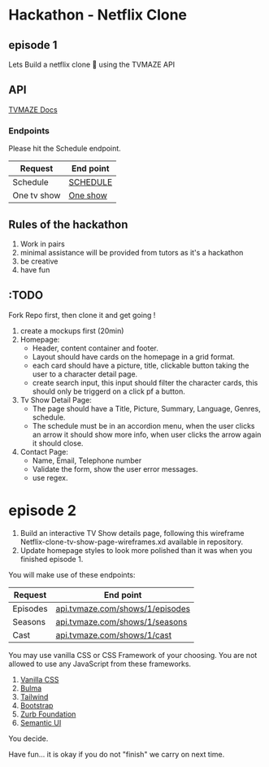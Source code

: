 # Hackathon - Netflix Clone

## episode 1
Lets Build a netflix clone 🚀 using the TVMAZE API 

## API

[TVMAZE Docs](http://www.tvmaze.com/api)

### Endpoints
Please hit the Schedule endpoint.

Request | End point | 
---------|----------|
 Schedule | [SCHEDULE](http://api.tvmaze.com/schedule) |
 One tv show | [One show](http://api.tvmaze.com/shows/1) |

## Rules of the hackathon

1. Work in pairs
2. minimal assistance will be provided from tutors as it's a hackathon
3. be creative
4. have fun

## :TODO

Fork Repo first, then clone it and get going !

1. create a mockups first (20min) 
2. Homepage:
    - Header, content container and footer.
    - Layout should have cards on the homepage in a grid format.
    - each card should have a picture, title, clickable button taking the user to a character detail page.
    - create search input, this input should filter the character cards, this should only be triggerd on a click pf a button.
3. Tv Show Detail Page:
    - The page should have a Title, Picture, Summary, Language, Genres, schedule.
    - The schedule must be in an accordion menu, when the user clicks an arrow it should show more info, when user clicks the arrow again it should close. 
4. Contact Page:
    - Name, Email, Telephone number
    - Validate the form, show the user error messages.
    - use regex.
    
    
# episode 2

1. Build an interactive TV Show details page, following this wireframe Netflix-clone-tv-show-page-wireframes.xd available in repository.
2. Update homepage styles to look more polished than it was when you finished episode 1.

You will make use of these endpoints:

Request | End point | 
---------|----------|
 Episodes | [api.tvmaze.com/shows/1/episodes](http://api.tvmaze.com/shows/1/episodes) |
Seasons | [api.tvmaze.com/shows/1/seasons](http://api.tvmaze.com/shows/1/seasons) |
 Cast | [api.tvmaze.com/shows/1/cast](http://api.tvmaze.com/shows/1/cast) |

You may use vanilla CSS or CSS Framework of your choosing. You are not allowed to use any JavaScript from these frameworks.

1. [Vanilla CSS](https://www.w3.org/Style/CSS/specs.en.html)
2. [Bulma](https://bulma.io/)
3. [Tailwind](https://tailwindcss.com/)
4. [Bootstrap](https://getbootstrap.com/)
5. [Zurb Foundation](https://get.foundation/)
6. [Semantic UI](https://semantic-ui.com/)

You decide.

Have fun... it is okay if you do not "finish" we carry on next time.

